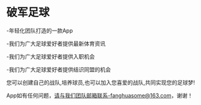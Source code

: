 # 破军足球

-年轻化团队打造的一款App

-我们为广大足球爱好者提供最新体育资讯

-我们为广大足球爱好者提供入职机会

-我们为广大足球爱好者提供结识同盟的机会

您可以创建自己的战队,培养球员,也可以加入您喜爱的战队,共同实现您的足球梦!

App如有任何问题，请与我们团队邮箱联系-fanghuasome@163.com，谢谢！

